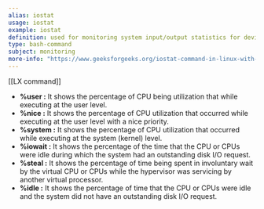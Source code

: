 ```yaml
---
alias: iostat
usage: iostat
example: iostat
definition: used for monitoring system input/output statistics for devices and partitions
type: bash-command
subject: monitoring
more-info: "https://www.geeksforgeeks.org/iostat-command-in-linux-with-examples/"
---
```

 
[[LX command]]

- ****%user :**** It shows the percentage of CPU being utilization that while executing at the user level.
- ****%nice :**** It shows the percentage of CPU utilization that occurred while executing at the user level with a nice priority.
- ****%system :**** It shows the percentage of CPU utilization that occurred while executing at the system (kernel) level.
- ****%iowait :**** It shows the percentage of the time that the CPU or CPUs were idle during which the system had an outstanding disk I/O request.
- ****%steal :**** It shows the percentage of time being spent in involuntary wait by the virtual CPU or CPUs while the hypervisor was servicing by another virtual processor.
- ****%idle :**** It shows the percentage of time that the CPU or CPUs were idle and the system did not have an outstanding disk I/O request.